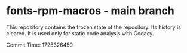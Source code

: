 # fonts-rpm-macros - main branch

This repository contains the frozen state of the repository.
Its history is cleared. It is used only for static code
analysis with Codacy.

Commit Time: 1725326459